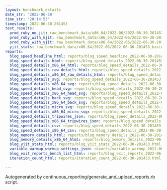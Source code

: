 ```yaml
---
layout: benchmark_details
date_str: '2022-06-30'
time_str: '20:14:53'
timestamp: 2022-06-30-201453
test_results:
  prod_ruby_no_jit: raw_benchmark_data/x86_64/2022-06/2022-06-30-201453_basic_benchmark_prod_ruby_no_jit.json
  prod_ruby_with_mjit: raw_benchmark_data/x86_64/2022-06/2022-06-30-201453_basic_benchmark_prod_ruby_with_mjit.json
  prod_ruby_with_yjit: raw_benchmark_data/x86_64/2022-06/2022-06-30-201453_basic_benchmark_prod_ruby_with_yjit.json
  yjit_stats: raw_benchmark_data/x86_64/2022-06/2022-06-30-201453_basic_benchmark_yjit_stats.json
reports:
  blog_speed_headline_html: reports/blog_speed_headline_2022-06-30-201453.html
  blog_speed_details_html: reports/blog_speed_details_2022-06-30-201453.html
  blog_speed_details_x86_64_html: reports/blog_speed_details_2022-06-30-201453.x86_64.html
  blog_speed_details_raw_details_html: reports/blog_speed_details_2022-06-30-201453.raw_details.html
  blog_speed_details_x86_64_raw_details_html: reports/blog_speed_details_2022-06-30-201453.x86_64.raw_details.html
  blog_speed_details_svg: reports/blog_speed_details_2022-06-30-201453.svg
  blog_speed_details_x86_64_svg: reports/blog_speed_details_2022-06-30-201453.x86_64.svg
  blog_speed_details_head_svg: reports/blog_speed_details_2022-06-30-201453.head.svg
  blog_speed_details_x86_64_head_svg: reports/blog_speed_details_2022-06-30-201453.x86_64.head.svg
  blog_speed_details_back_svg: reports/blog_speed_details_2022-06-30-201453.back.svg
  blog_speed_details_x86_64_back_svg: reports/blog_speed_details_2022-06-30-201453.x86_64.back.svg
  blog_speed_details_micro_svg: reports/blog_speed_details_2022-06-30-201453.micro.svg
  blog_speed_details_x86_64_micro_svg: reports/blog_speed_details_2022-06-30-201453.x86_64.micro.svg
  blog_speed_details_tripwires_json: reports/blog_speed_details_2022-06-30-201453.tripwires.json
  blog_speed_details_x86_64_tripwires_json: reports/blog_speed_details_2022-06-30-201453.x86_64.tripwires.json
  blog_speed_details_csv: reports/blog_speed_details_2022-06-30-201453.csv
  blog_speed_details_x86_64_csv: reports/blog_speed_details_2022-06-30-201453.x86_64.csv
  blog_memory_details_html: reports/blog_memory_details_2022-06-30-201453.html
  blog_memory_details_x86_64_html: reports/blog_memory_details_2022-06-30-201453.x86_64.html
  blog_yjit_stats_html: reports/blog_yjit_stats_2022-06-30-201453.html
  variable_warmup_warmup_settings_json: reports/variable_warmup_2022-06-30-201453.warmup_settings.json
  blog_exit_reports_bench_list_html: reports/blog_exit_reports_2022-06-30-201453.bench_list.html
  iteration_count_html: reports/iteration_count_2022-06-30-201453.html

---
```

Autogenerated by continuous_reporting/generate_and_upload_reports.rb script.
